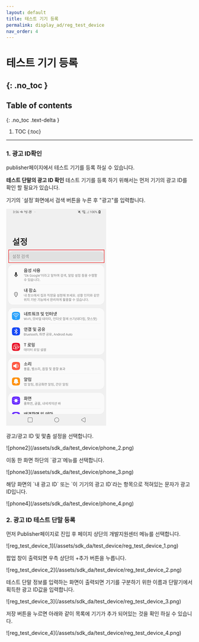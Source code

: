 ```yaml
---
layout: default
title: 테스트 기기 등록
permalink: display_ad/reg_test_device
nav_order: 4
---
```


# 테스트 기기 등록
{: .no_toc }
---
## Table of contents
{: .no_toc .text-delta }

1. TOC
{:toc}
---

### 1. 광고 ID확인

publisher페이지에서 테스트 기기를 등록 하실 수 있습니다.

**테스트 단말의 광고 ID 확인**
테스트 기기를 등록 하기 위해서는 먼저 기기의 광고 ID를 확인 할 필요가 있습니다.

<p>기기의 `설정`화면에서 검색 버튼을 누른 후 "광고"를 입력합니다.</p>

![phone1](/assets/sdk_da/test_device/phone_1.png)
<p>광고/광고 ID 및 맟춤 설정을 선택합니다.</p>
![phone2](/assets/sdk_da/test_device/phone_2.png)
<p>이동 한 화면 하단의 `광고`메뉴를 선택합니다.</p>
![phone3](/assets/sdk_da/test_device/phone_3.png)
<p>해당 화면의 `내 광고 ID` 또는 `이 기기의 광고 ID`라는 항목으로 적혀있는 문자가 광고 ID입니다.</p>
![phone4](/assets/sdk_da/test_device/phone_4.png)

### 2. 광고 ID 테스트 단말 등록

<p>먼저 Publisher페이지로 진입 후 페이지 상단의 개발지원센터 메뉴를 선택합니다.</p>
![reg_test_device_1](/assets/sdk_da/test_device/reg_test_device_1.png)
<p>팝업 창이 출력되면 우측 상단의 +추가 버튼을 누릅니다.</p>
![reg_test_device_2](/assets/sdk_da/test_device/reg_test_device_2.png)
<p>테스트 단말 정보를 입력하는 화면이 출력되면 기기를 구분하기 위한 이름과 단말기에서 획득한 광고 ID값을 입력합니다.</p>
![reg_test_device_3](/assets/sdk_da/test_device/reg_test_device_3.png)
<p>저장 버튼을 누르면 아래와 같이 목록에 기기가 추가 되어있는 것을 확인 하실 수 있습니다.</p>
![reg_test_device_4](/assets/sdk_da/test_device/reg_test_device_4.png)
